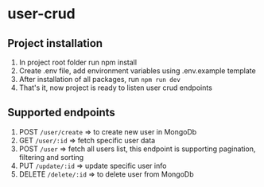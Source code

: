 # user-crud

## Project installation
1. In project root folder run npm install 
2. Create .env file, add environment variables using .env.example template
3. After installation of all packages, run `npm run dev`
4. That's it, now project is ready to listen user crud endpoints

## Supported endpoints

1. POST `/user/create` => to create new user in MongoDb
2. GET `/user/:id` => fetch specific user data
3. POST `/user` => fetch all users list, this endpoint is supporting pagination, filtering and sorting
4. PUT `/update/:id` => update specific user info
5. DELETE `/delete/:id` => to delete user from MongoDb